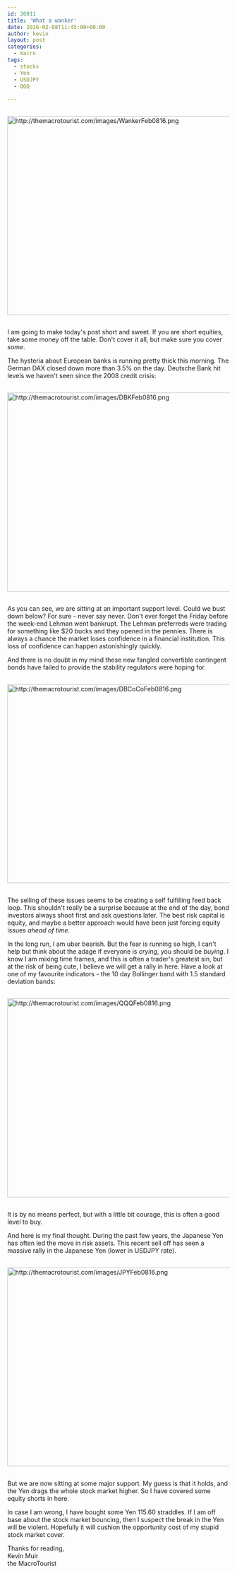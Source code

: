 ```yaml
---
id: 26011
title: 'What a wanker'
date: 2016-02-08T11:45:00+00:00
author: kevin
layout: post
categories:
  - macro
tags:
  - stocks
  - Yen
  - USDJPY
  - QQQ
   
---
```


<img src="http://themacrotourist.com/images/WankerFeb0816.png" alt="http://themacrotourist.com/images/WankerFeb0816.png" width="700" height="450" style="margin:30px auto;display:block;">

I am going to make today's post short and sweet.  If you are short equities, take some money off the table.  Don't cover it all, but make sure you cover *some*.  

The hysteria about European banks is running pretty thick this morning.  The German DAX closed down more than 3.5% on the day.  Deutsche Bank hit levels we haven't seen since the 2008 credit crisis:

<img src="http://themacrotourist.com/images/DBKFeb0816.png" alt="http://themacrotourist.com/images/DBKFeb0816.png" width="700" height="450" style="margin:30px auto;display:block;">

As you can see, we are sitting at an important support level.  Could we bust down below?  For sure - never say never.  Don't ever forget the Friday before the week-end Lehman went bankrupt.  The Lehman preferreds were trading for something like $20 bucks and they opened in the pennies.  There is always a chance the market loses confidence in a financial institution.  This loss of confidence can happen astonishingly quickly.

And there is no doubt in my mind these new fangled convertible contingent bonds have failed to provide the stability regulators were hoping for.

<img src="http://themacrotourist.com/images/DBCoCoFeb0816.png" alt="http://themacrotourist.com/images/DBCoCoFeb0816.png" width="700" height="450" style="margin:30px auto;display:block;">

The selling of these issues seems to be creating a self fulfilling feed back loop.  This shouldn't really be a surprise because at the end of the day, bond investors always shoot first and ask questions later.  The best risk capital is equity, and maybe a better approach would have been just forcing equity issues *ahead of time.*  

In the long run, I am uber bearish.  But the fear is running so high, I can't help but think about the adage if everyone is *crying*, you should be *buying*.  I know I am mixing time frames, and this is often a trader's greatest sin, but at the risk of being cute, I believe we will get a rally in here.  Have a look at one of my favourite indicators - the 10 day Bollinger band with 1.5 standard deviation bands:

<img src="http://themacrotourist.com/images/QQQFeb0816.png" alt="http://themacrotourist.com/images/QQQFeb0816.png" width="700" height="450" style="margin:30px auto;display:block;">

It is by no means perfect, but with a little bit courage, this is often a good level to buy.  

And here is my final thought.  During the past few years, the Japanese Yen has often led the move in risk assets.  This recent sell off has seen a massive rally in the Japanese Yen (lower in USDJPY rate).  

<img src="http://themacrotourist.com/images/JPYFeb0816.png" alt="http://themacrotourist.com/images/JPYFeb0816.png" width="700" height="450" style="margin:30px auto;display:block;">

But we are now sitting at some major support.  My guess is that it holds, and the Yen drags the whole stock market higher.  So I have covered some equity shorts in here.  

In case I am wrong, I have bought some Yen 115.60 straddles.  If I am off base about the stock market bouncing, then I suspect the break in the Yen will be violent.  Hopefully it will cushion the opportunity cost of my stupid stock market cover.  

Thanks for reading,  
Kevin Muir  
the MacroTourist  
